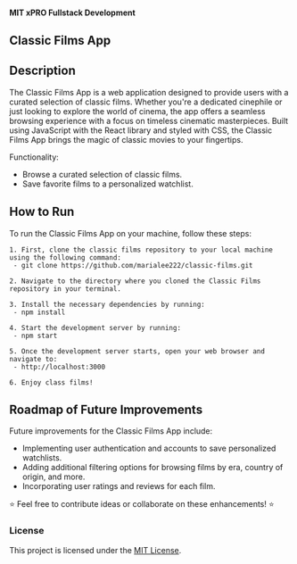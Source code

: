 #### MIT xPRO Fullstack Development
## Classic Films App

## Description 
The Classic Films App is a web application designed to provide users with a curated selection of classic films. Whether you're a dedicated cinephile or just looking to explore the world of cinema, the app offers a seamless browsing experience with a focus on timeless cinematic masterpieces. Built using JavaScript with the React library and styled with CSS, the Classic Films App brings the magic of classic movies to your fingertips.

Functionality:
 - Browse a curated selection of classic films.
 - Save favorite films to a personalized watchlist.

## How to Run
To run the Classic Films App on your machine, follow these steps: 

	1. First, clone the classic films repository to your local machine using the following command:
	 - git clone https://github.com/marialee222/classic-films.git

	2. Navigate to the directory where you cloned the Classic Films repository in your terminal.
 
	3. Install the necessary dependencies by running:
	 - npm install 

	4. Start the development server by running:
	 - npm start

	5. Once the development server starts, open your web browser and navigate to:
   	 - http://localhost:3000
 
	6. Enjoy class films!
	
## Roadmap of Future Improvements
Future improvements for the Classic Films App include:
 - Implementing user authentication and accounts to save personalized watchlists.
 - Adding additional filtering options for browsing films by era, country of origin, and more.
 - Incorporating user ratings and reviews for each film.


:star: Feel free to contribute ideas or collaborate on these enhancements! :star:

### License
This project is licensed under the [MIT License](https://opensource.org/licenses/MIT).
